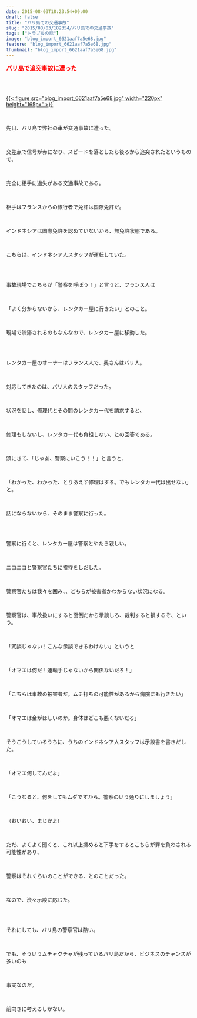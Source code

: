 ```yaml
---
date: 2015-08-03T18:23:54+09:00
draft: false
title: "バリ島での交通事故"
slug: "2015/08/03/182354/バリ島での交通事故"
tags: ["トラブルの話"]
image: "blog_import_6621aaf7a5e68.jpg"
feature: "blog_import_6621aaf7a5e68.jpg"
thumbnail: "blog_import_6621aaf7a5e68.jpg"
---
```

<p><font color="#ff0000" size="3"><strong>バリ島で追突事故に遭った</strong></font></p><br/><p><br/><a href="blog_import_6621aaf8e3130.jpg">{{< figure src="blog_import_6621aaf7a5e68.jpg" width="220px" height="165px" >}}</a><br/></p><br/><p>先日、バリ島で弊社の車が交通事故に遭った。</p><br/><p>交差点で信号が赤になり、スピードを落としたら後ろから追突されたというもので、</p><br/><p>完全に相手に過失がある交通事故である。</p><br/><p>相手はフランスからの旅行者で免許は国際免許だ。</p><br/><p>インドネシアは国際免許を認めていないから、無免許状態である。</p><br/><p>こちらは、インドネシア人スタッフが運転していた。</p><br/><br/><p>事故現場でこちらが「警察を呼ぼう！」と言うと、フランス人は</p><br/><p>「よく分からないから、レンタカー屋に行きたい」とのこと。</p><br/><p>現場で渋滞されるのもなんなので、レンタカー屋に移動した。</p><br/><br/><p>レンタカー屋のオーナーはフランス人で、奥さんはバリ人。</p><br/><p>対応してきたのは、バリ人のスタッフだった。</p><br/><p>状況を話し、修理代とその間のレンタカー代を請求すると、</p><br/><p>修理もしないし、レンタカー代も負担しない、との回答である。</p><br/><p>頭にきて、「じゃあ、警察にいこう！！」と言うと、</p><br/><p>「わかった、わかった、とりあえず修理はする。でもレンタカー代は出せない」と。</p><br/><p>話にならないから、そのまま警察に行った。</p><br/><br/><p>警察に行くと、レンタカー屋は警察とやたら親しい。</p><br/><p>ニコニコと警察官たちに挨拶をしだした。</p><br/><p>警察官たちは我々を囲み、、どちらが被害者かわからない状況になる。</p><br/><p>警察官は、事故扱いにすると面倒だから示談しろ、裁判すると損するぞ、という。</p><br/><p>「冗談じゃない！こんな示談できるわけない」というと</p><br/><p>「オマエは何だ！運転手じゃないから関係ないだろ！」</p><br/><p>「こちらは事故の被害者だ。ムチ打ちの可能性があるから病院にも行きたい」</p><br/><p>「オマエは金がほしいのか。身体はどこも悪くないだろ」</p><br/><p>そうこうしているうちに、うちのインドネシア人スタッフは示談書を書きだした。</p><br/><p>「オマエ何してんだよ」</p><br/><p>「こうなると、何をしてもムダですから。警察のいう通りにしましょう」</p><br/><p>（おいおい、まじかよ）</p><br/><p>ただ、よくよく聞くと、これ以上揉めると下手をするとこちらが罪を負わされる可能性があり、</p><br/><p>警察はそれくらいのことができる、とのことだった。</p><br/><p>なので、渋々示談に応じた。</p><br/><br/><p>それにしても、バリ島の警察官は酷い。</p><br/><p>でも、そういうムチャクチャが残っているバリ島だから、ビジネスのチャンスが多いのも</p><br/><p>事実なのだ。</p><br/><p>前向きに考えるしかない。</p><br/><br/><br/><br/><br/><br/><br/><br/><br/><br/>

